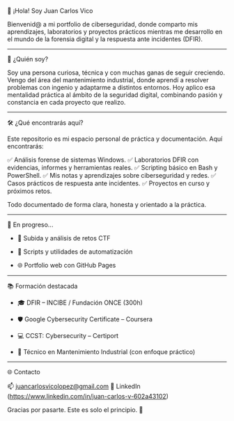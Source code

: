 👋 ¡Hola! Soy Juan Carlos Vico

Bienvenid@ a mi portfolio de ciberseguridad, donde comparto mis aprendizajes, laboratorios y proyectos prácticos mientras me desarrollo en el mundo de la forensia digital y la respuesta ante incidentes (DFIR).

---

🧠 ¿Quién soy?

Soy una persona curiosa, técnica y con muchas ganas de seguir creciendo. Vengo del área del mantenimiento industrial, donde aprendí a resolver problemas con ingenio y adaptarme a distintos entornos. Hoy aplico esa mentalidad práctica al ámbito de la seguridad digital, combinando pasión y constancia en cada proyecto que realizo.

---

🛠️ ¿Qué encontrarás aquí?

Este repositorio es mi espacio personal de práctica y documentación. Aquí encontrarás:

✅ Análisis forense de sistemas Windows.
✅ Laboratorios DFIR con evidencias, informes y herramientas reales.
✅ Scripting básico en Bash y PowerShell.
✅ Mis notas y aprendizajes sobre ciberseguridad y redes.
✅ Casos prácticos de respuesta ante incidentes.
✅ Proyectos en curso y próximos retos.

Todo documentado de forma clara, honesta y orientado a la práctica.

---

🚀 En progreso...

- 🔎 Subida y análisis de retos CTF

- 📘 Scripts y utilidades de automatización

- 🌐 Portfolio web con GitHub Pages

---

📚 Formación destacada

- 🎓 DFIR – INCIBE / Fundación ONCE (300h)

- 🛡️ Google Cybersecurity Certificate – Coursera

- 💻 CCST: Cybersecurity – Certiport

- 🔧 Técnico en Mantenimiento Industrial (con enfoque práctico)

---

🌐 Contacto

📫 juancarlosvicolopez@gmail.com
🔗 LinkedIn (https://www.linkedin.com/in/juan-carlos-v-602a43102)

Gracias por pasarte. Este es solo el principio. 👣

